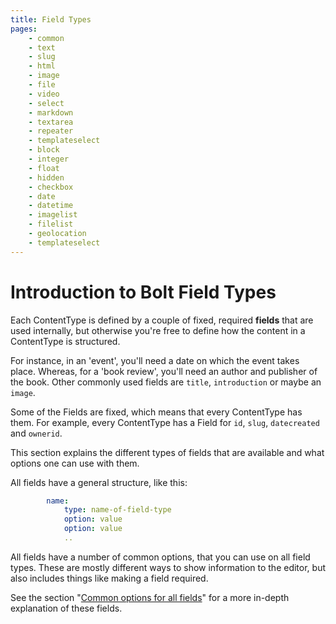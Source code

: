 ```yaml
---
title: Field Types
pages:
    - common
    - text
    - slug
    - html
    - image
    - file
    - video
    - select
    - markdown
    - textarea
    - repeater
    - templateselect
    - block
    - integer
    - float
    - hidden
    - checkbox
    - date
    - datetime
    - imagelist
    - filelist
    - geolocation
    - templateselect
---
```


Introduction to Bolt Field Types
================================

Each ContentType is defined by a couple of fixed, required **fields** that are
used internally, but otherwise you're free to define how the content in a
ContentType is structured.

For instance, in an 'event', you'll need a date on which the event takes place.
Whereas, for a 'book review', you'll need an author and publisher of the book.
Other commonly used fields are `title`, `introduction` or maybe an `image`.

Some of the Fields are fixed, which means that every ContentType has them. For
example, every ContentType has a Field for `id`, `slug`, `datecreated` and
`ownerid`.

This section explains the different types of fields that are available and what
options one can use with them.

All fields have a general structure, like this:

```yaml
        name:
            type: name-of-field-type
            option: value
            option: value
            ..
```

All fields have a number of common options, that you can use on all field types.
These are mostly different ways to show information to the editor, but also
includes things like making a field required.

See the section "[Common options for all fields](fields/common)" for a more
in-depth explanation of these fields.
